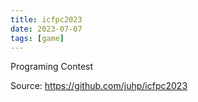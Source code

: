 ```yaml
---
title: icfpc2023
date: 2023-07-07
tags: [game]
---
```


Programing Contest

Source: https://github.com/juhp/icfpc2023
